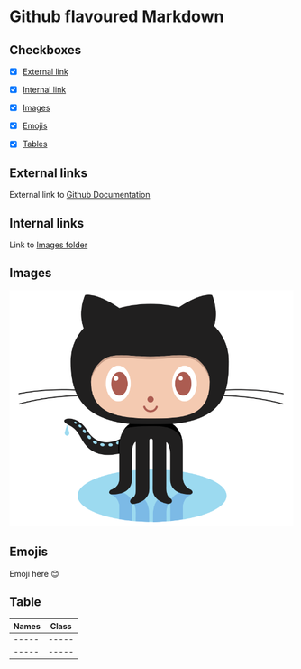 # Github flavoured Markdown #

## Checkboxes ##

- [X] [External link](#External-links)

- [X] [Internal link](#Internal-Links)

- [X] [Images](#Images)

- [X] [Emojis](#Emojis)

- [X] [Tables](#Table)

## External links ##

External link to [Github Documentation](https://help.github.com/en)

## Internal links ##

Link to [Images folder](/images)

## Images ##

![cat-image](/images/logo.png)

## Emojis ##

Emoji here :blush:

## Table ##


| Names | Class |
| ----- | ----- |
| ----- | ----- |
| ----- | ----- |

